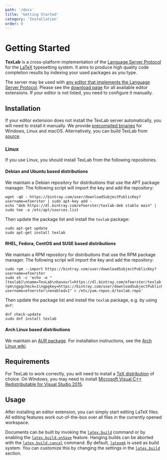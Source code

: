 ```yaml
---
path: '/docs'
title: 'Getting Started'
category: 'Installation'
order: 0
---
```


# Getting Started

**TexLab** is a cross-platform implementation of the [Language Server Protocol](https://microsoft.github.io/language-server-protocol)
for the [LaTeX](https://www.latex-project.org/) typesetting system.
It aims to produce high quality code completion results by indexing your used packages as you type.

The server may be used with [any editor that implements the Language Server Protocol](https://microsoft.github.io/language-server-protocol/implementors/tools/).
Please see the [download page](/#download) for all available editor extensions. If your editor is not listed, you need to configure it manually.

## Installation

If your editor extension does not install the TexLab server automatically, you will need to install it manually.
We provide [precompiled binaries](https://github.com/latex-lsp/texlab/releases) for Windows, Linux and macOS.
Alternatively, you can build TexLab from [source](https://github.com/latex-lsp/texlab#building-from-source).

### Linux

If you use Linux, you should install TexLab from the following repositories.

#### Debian and Ubuntu based distributions

We maintain a Debian repository for distributions that use the APT package manager. The following script will import the key and add the repository:

```shell
wget -qO - https://bintray.com/user/downloadSubjectPublicKey?username=efoerster | sudo apt-key add -
echo "deb https://dl.bintray.com/efoerster/texlab-deb stable main" | sudo tee -a /etc/apt/sources.list
```

Then update the package list and install the `texlab` package:

```shell
sudo apt-get update
sudo apt-get install texlab
```

#### RHEL, Fedora, CentOS and SUSE based distributions

We maintain a RPM repository for distributions that use the RPM package manager. The following script will import the key and add the repository:

```shell
sudo rpm --import https://bintray.com/user/downloadSubjectPublicKey?username=efoerster
sudo sh -c 'echo -e "[texlab]\nname=TexLab\nbaseurl=https://dl.bintray.com/efoerster/texlab-rpm\ngpgcheck=1\ngpgkey=https://bintray.com/user/downloadSubjectPublicKey?username=efoerster\nenabled=1" > /etc/yum.repos.d/texlab.repo'
```

Then update the package list and install the `texlab` package, e.g. by using `dnf`:

```shell
dnf check-update
sudo dnf install texlab
```

#### Arch Linux based distributions

We maintain an [AUR package](https://aur.archlinux.org/packages/texlab/).
For installation instructions, see the [Arch Linux wiki](https://wiki.archlinux.org/index.php/Arch_User_Repository#Build_and_install_the_package).

## Requirements

For TexLab to work correctly, you will need to install a [TeX distribution](https://www.latex-project.org/get/#tex-distributions) of choice.
On Windows, you may need to install [Microsoft Visual C++ Redistributable for Visual Studio 2015](https://www.microsoft.com/en-US/download/details.aspx?id=48145).

## Usage

After installing an editor extension, you can simply start editing LaTeX files.
All editing features work out-of-the-box over all files in the currently opened workspace.

Documents can be built by invoking the [`latex.build`](/docs/reference/commands#latexbuild) command
or by enabling the [`latex.build.onSave`](/docs/reference/configuration#latexbuildonsave) feature.
Hanging builds can be aborted with the [`latex.build.cancel`](/docs/reference/commands#latexbuildcancel) command.
By default, [`latexmk`](https://ctan.org/pkg/latexmk?lang=en) is used as build system.
You can customize this by changing the settings in the [`latex.build`](/docs/reference/configuration#latexbuildexecutable) section.
